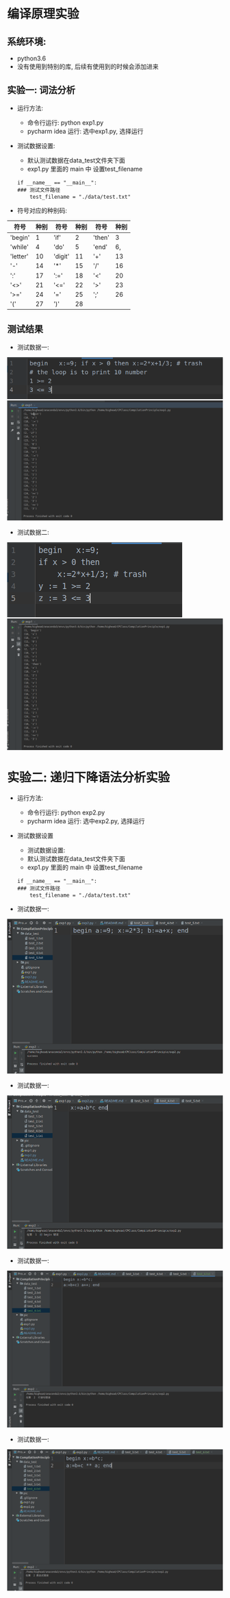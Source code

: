 # 编译原理实验

## 系统环境:
- python3.6
- 没有使用到特别的库, 后续有使用到的时候会添加进来

## 实验一: 词法分析
- 运行方法:
    - 命令行运行: python exp1.py
    - pycharm idea 运行: 选中exp1.py, 选择运行

- 测试数据设置:
    - 默认测试数据在data_test文件夹下面
    - exp1.py 里面的 main 中 设置test_filename
    ```
    if __name__ == "__main__":
    ### 测试文件路径
        test_filename = "./data/test.txt"
    ```

- 符号对应的种别码:

符号|种别|符号|种别|符号|种别
----|----|----|----|----|----
'begin'| 1 | 'if'| 2 | 'then'| 3
'while'| 4 | 'do'| 5 | 'end' | 6,
'letter'| 10| 'digit'| 11| '+'| 13
'-'| 14| '*'| 15| '/'| 16
':'| 17| ':='| 18| '<'| 20
'<>'| 21| '<='| 22| '>'| 23
'>='| 24| '='| 25| ';'| 26
'('| 27| ')'| 28

## 测试结果
- 测试数据一:

![Image text](https://github.com/BiggHeadd/CompilationPrinciple/blob/master/pic/exp1/test_data_1.png)
![Image text](https://github.com/BiggHeadd/CompilationPrinciple/blob/master/pic/exp1/test_result_1.png)

- 测试数据二:

![Image text](https://github.com/BiggHeadd/CompilationPrinciple/blob/master/pic/exp1/test_data_2.png)
![Image text](https://github.com/BiggHeadd/CompilationPrinciple/blob/master/pic/exp1/test_result_2.png)


# 实验二: 递归下降语法分析实验
- 运行方法:
    - 命令行运行: python exp2.py
    - pycharm idea 运行: 选中exp2.py, 选择运行
    
- 测试数据设置
    - 测试数据设置:
    - 默认测试数据在data_test文件夹下面
    - exp1.py 里面的 main 中 设置test_filename
    ```
    if __name__ == "__main__":
    ### 测试文件路径
        test_filename = "./data/test.txt"
    ```
 
- 测试数据一:

![Image text](https://github.com/BiggHeadd/CompilationPrinciple/blob/master/pic/exp2/3.png)

- 测试数据一:

![Image text](https://github.com/BiggHeadd/CompilationPrinciple/blob/master/pic/exp2/4.png)

- 测试数据一:

![Image text](https://github.com/BiggHeadd/CompilationPrinciple/blob/master/pic/exp2/5.png)

- 测试数据一:

![Image text](https://github.com/BiggHeadd/CompilationPrinciple/blob/master/pic/exp2/6.png)